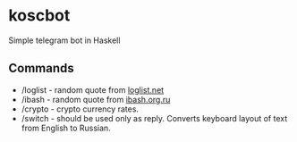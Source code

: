 # koscbot
Simple telegram bot in Haskell

## Commands

* /loglist - random quote from [loglist.net](https://loglist.net/)
* /ibash - random quote from [ibash.org.ru](http://ibash.org.ru/)
* /crypto - crypto currency rates.
* /switch - should be used only as reply. Converts keyboard layout of text from English to Russian.
